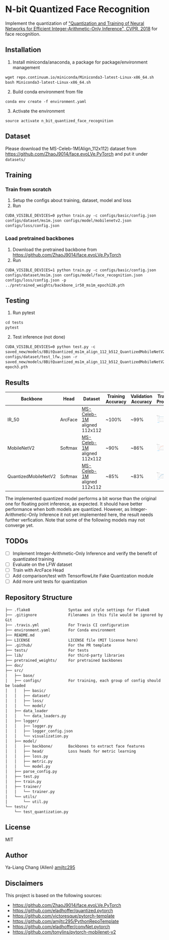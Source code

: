 # N-bit Quantized Face Recognition

Implement the quantization of ["Quantization and Training of Neural Networks for Efficient Integer-Arithmetic-Only Inference", CVPR, 2018](https://arxiv.org/abs/1712.05877) for face recognition.

## Installation

1. Install miniconda/anaconda, a package for  package/environment management
```
wget repo.continuum.io/miniconda/Miniconda3-latest-Linux-x86_64.sh
bash Miniconda3-latest-Linux-x86_64.sh
```

2. Build conda environment from file
```
conda env create -f environment.yaml
```

3. Activate the environment
```
source activate n_bit_quantized_face_recognition
```

## Dataset
Please download the MS-Celeb-1M(Align_112x112) dataset from https://github.com/ZhaoJ9014/face.evoLVe.PyTorch and put it under `datasets/`

## Training
### Train from scratch
1. Setup the configs about training, dataset, model and loss
2. Run
```
CUDA_VISIBLE_DEVICES=0 python train.py -c configs/basic/config.json configs/dataset/ms1m.json configs/model/mobilenetv2.json configs/loss/config.json
```
### Load pretrained backbones
1. Download the pretrained backbone from https://github.com/ZhaoJ9014/face.evoLVe.PyTorch
2. Run
```
CUDA_VISIBLE_DEVICES=1 python train.py -c configs/basic/config.json configs/dataset/ms1m.json configs/model/face_recognition.json configs/loss/config.json -p ../pretrained_weights/backbone_ir50_ms1m_epoch120.pth
```

## Testing

1. Run pytest
```
cd tests
pytest
```

2. Test inference (not done)
```
CUDA_VISIBLE_DEVICES=0 python test.py -c saved_new/models/8BitQuantized_ms1m_align_112_b512_QuantizedMobileNetV2withFCnoQinput_Softmax/0519_155905/config.json configs/dataset/test_lfw.json -r saved_new/models/8BitQuantized_ms1m_align_112_b512_QuantizedMobileNetV2withFCnoQinput_Softmax/0519_155905/checkpoint-epoch3.pth
```

## Results
|Backbone|Head|Dataset| Training Accuracy| Validation Accuracy|Training Progress|Note|
|-----|--|---|---|---|---|---|
|IR_50|ArcFace|[MS-Celeb-1M](https://arxiv.org/pdf/1607.08221.pdf) aligned 112x112| ~100%|~99%|![IR_50](doc/IR50ArcFaceLoadPretrained.png)|State-of-the-art model. Load the pretrained model from [https://github.com/ZhaoJ9014/face.evoLVe.PyTorch](https://github.com/ZhaoJ9014/face.evoLVe.PyTorch)|
|MobileNetV2|Softmax|[MS-Celeb-1M](https://arxiv.org/pdf/1607.08221.pdf) aligned 112x112|~90%|~86%|![MobileNetV2](doc/MobileNetV2Softmax.png)|Baseline, train from scratch. The is a FC in the backbone.|
|QuantizedMobileNetV2|Softmax|[MS-Celeb-1M](https://arxiv.org/pdf/1607.08221.pdf) aligned  112x112|~85%|~83%|![QMobileNetV2](doc/QMobileNetV2Softmax.png)|Apply the quantization for training in [Quantization and Training of Neural Networks for Efficient Integer-Arithmetic-Only Inference](https://arxiv.org/pdf/1712.05877.pdf) on MobileNetV2

The implemented quantized model performs a bit worse than the original one for floating point inference, as expected.
It should have better performance when both models are quantized. However, as Integer-Arithmetic-Only Inference it not yet implemented here, the result needs further verfication.
Note that some of the following models may not converge yet.


## TODOs
* [ ] Implement Integer-Arithmetic-Only Inference and verify the benefit of quantizated training
* [ ] Evaluate on the LFW dataset
* [ ] Train with ArcFace Head
* [ ] Add comparison/test with TensorflowLite Fake Quantization module
* [ ] Add more unit tests for quantization

## Repository Structure
```
├── .flake8                 Syntax and style settings for Flake8
├── .gitignore              Filenames in this file would be ignored by Git
├── .travis.yml             For Travis CI configuration
├── environment.yaml        For Conda environment
├── README.md
├── LICENSE                 LICENSE file (MIT license here)
├── .github/                For the PR template
├── tests/                  For tests
├── lib/                    For third-party libraries
├── pretrained_weights/     For pretrained backbones
├── doc/
├── src/
│   ├── base/
│   ├── configs/            For training, each group of config should be loaded
│   │   ├── basic/
│   │   ├── dataset/
│   │   ├── loss/
│   │   └── model/
│   ├── data_loader
│   │   └── data_loaders.py
│   ├── logger/
│   │   ├── logger.py
│   │   ├── logger_config.json
│   │   └── visualization.py
│   ├── model/
│   │   ├── backbone/       Backbones to extract face features
│   │   ├── head/           Loss heads for metric learning
│   │   ├── loss.py
│   │   ├── metric.py
│   │   └── model.py
│   ├── parse_config.py
│   ├── test.py
│   ├── train.py
│   ├── trainer/
│   │   └── trainer.py
│   └── utils/
│       └── util.py
└── tests/
    └── test_quantization.py

```
## License
MIT 

## Author
Ya-Liang Chang (Allen) [amjltc295](https://github.com/amjltc295)

## Disclaimers
This project is based on the following sources:
* https://github.com/ZhaoJ9014/face.evoLVe.PyTorch
* https://github.com/eladhoffer/quantized.pytorch
* https://github.com/victoresque/pytorch-template
* https://github.com/amjltc295/PythonRepoTemplate
* https://github.com/eladhoffer/convNet.pytorch
* https://github.com/tonylins/pytorch-mobilenet-v2
